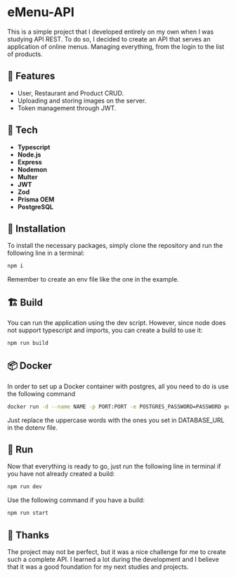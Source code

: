 # eMenu-API

This is a simple project that I developed entirely on my own when I was studying API REST. To do so, I decided to create an API that serves an application of online menus. Managing everything, from the login to the list of products.

## 🧰 Features

- User, Restaurant and Product CRUD.
- Uploading and storing images on the server.
- Token management through JWT.

## 📱 Tech

- **Typescript**
- **Node.js**
- **Express**
- **Nodemon**
- **Multer**
- **JWT**
- **Zod**
- **Prisma OEM**
- **PostgreSQL**

## 🔧 Installation

To install the necessary packages, simply clone the repository and run the following line in a terminal:

```sh
npm i
```

Remember to create an env file like the one in the example.

## 🏗 Build

You can run the application using the dev script. However, since node does not support typescript and imports, you can create a build to use it:

```sh
npm run build
```

## 📦 Docker

In order to set up a Docker container with postgres, all you need to do is use the following command

```sh
docker run -d --name NAME -p PORT:PORT -e POSTGRES_PASSWORD=PASSWORD postgres
```

Just replace the uppercase words with the ones you set in DATABASE_URL in the dotenv file.

## 🏃 Run

Now that everything is ready to go, just run the following line in terminal if you have not already created a build:

```sh
npm run dev
```

Use the following command if you have a build:

```sh
npm run start
```

## 🥳 Thanks

The project may not be perfect, but it was a nice challenge for me to create such a complete API. I learned a lot during the development and I believe that it was a good foundation for my next studies and projects.
